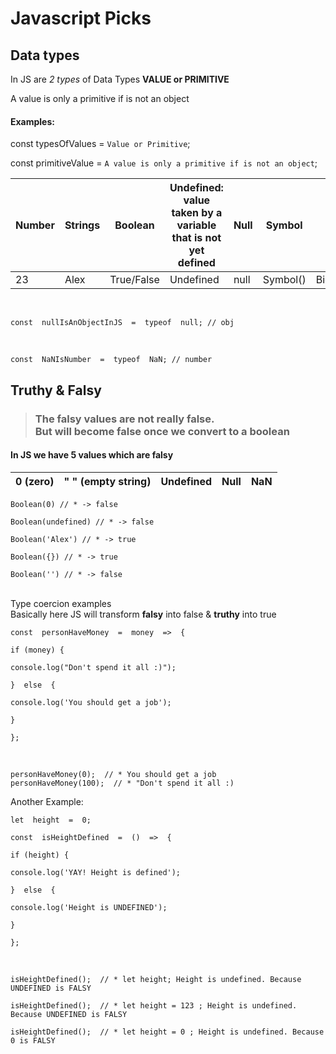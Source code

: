 # Javascript Picks

## Data types
In JS are *2 types* of  Data Types **VALUE or PRIMITIVE**

A value is only a primitive if is not an object

<h4>Examples:</h4>

const  typesOfValues  =  `Value or Primitive`;

const  primitiveValue  =  `A value is only a primitive if is not an object`;

| Number | Strings | Boolean | Undefined: value taken by a variable that is not yet defined | Null | Symbol | BigInt
|--|--|--|--|--|--|--|
| 23 | Alex | True/False | Undefined | null | Symbol() | BigInt(1000000) |
  
  <br/>

    const  nullIsAnObjectInJS  =  typeof  null; // obj
   <br/>

    const  NaNIsNumber  =  typeof  NaN; // number

## Truthy & Falsy

> <h3>The falsy values are not really false. <br/> But will become false
> once we convert to a boolean</h3>

<h4>In JS we have 5 values which are falsy</h4>

| 0 (zero) | " " (empty string) | Undefined | Null | NaN
|--|--|--|--|--|

  

    Boolean(0) // * -> false
    
    Boolean(undefined) // * -> false
    
    Boolean('Alex') // * -> true
    
    Boolean({}) // * -> true
    
    Boolean('') // * -> false
    

  <br/>
Type coercion examples <br/>
Basically here JS will transform <strong>falsy</strong> into false & <strong>truthy</strong> into true

    const  personHaveMoney  =  money  =>  {
    
    if (money) {
    
    console.log("Don't spend it all :)");
    
    }  else  {
    
    console.log('You should get a job');
    
    }
    
    };

  

<br/>

    personHaveMoney(0);  // * You should get a job
    personHaveMoney(100);  // * "Don't spend it all :)

Another Example:

  

    let  height  =  0;
    
    const  isHeightDefined  =  ()  =>  {
    
    if (height) {
    
    console.log('YAY! Height is defined');
    
    }  else  {
    
    console.log('Height is UNDEFINED');
    
    }
    
    };
    
<br/>
    
    isHeightDefined();  // * let height; Height is undefined. Because UNDEFINED is FALSY
    
    isHeightDefined();  // * let height = 123 ; Height is undefined. Because UNDEFINED is FALSY
    
    isHeightDefined();  // * let height = 0 ; Height is undefined. Because 0 is FALSY
